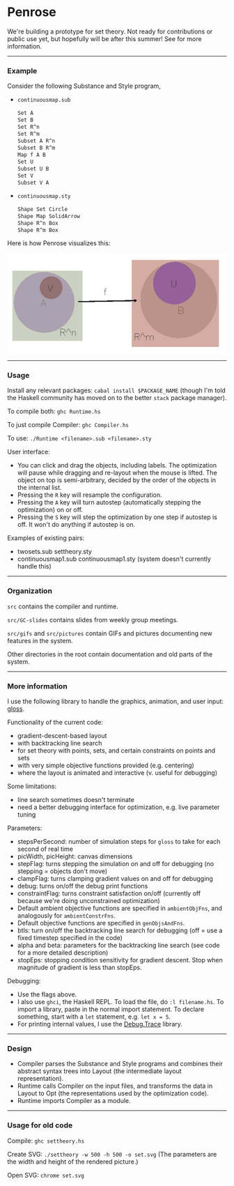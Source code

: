 # Penrose

We're building a prototype for set theory. Not ready for contributions or public use yet, but hopefully will be after this summer! See [](penrose.ink) for more information.

----
### Example

Consider the following Substance and Style program,
- `continuousmap.sub`
    ```
    Set A
    Set B
    Set R^n
    Set R^m
    Subset A R^n
    Subset B R^m
    Map f A B
    Set U
    Subset U B
    Set V
    Subset V A
    ```
- `continuousmap.sty`
    ```
    Shape Set Circle
    Shape Map SolidArrow
    Shape R^n Box
    Shape R^m Box
    ```
Here is how Penrose visualizes this:

![](assets/WX20170618-190558.png)

----

### Usage

Install any relevant packages: `cabal install $PACKAGE_NAME` (though I'm told the Haskell community has moved on to the better `stack` package manager).

To compile both:
`ghc Runtime.hs`

To just compile Compiler:
`ghc Compiler.hs`

To use:
`./Runtime <filename>.sub <filename>.sty`

User interface:
* You can click and drag the objects, including labels. The optimization will pause while dragging and re-layout when the mouse is lifted. The object on top is semi-arbitrary, decided by the order of the objects in the internal list.
* Pressing the `R` key will resample the configuration.
* Pressing the `A` key will turn autostep (automatically stepping the optimization) on or off.
* Pressing the `S` key will step the optimization by one step if autostep is off. It won't do anything if autostep is on.

Examples of existing pairs:
* twosets.sub settheory.sty
* continuousmap1.sub continuousmap1.sty (system doesn't currently handle this)

----

### Organization

`src` contains the compiler and runtime.

`src/GC-slides` contains slides from weekly group meetings.

`src/gifs` and `src/pictures` contain GIFs and pictures documenting new features in the system.

Other directories in the root contain documentation and old parts of the system.

----

### More information

I use the following library to handle the graphics, animation, and user input: [gloss](https://hackage.haskell.org/package/gloss-1.10.2.3/docs/Graphics-Gloss-Interface-Pure-Game.html).

Functionality of the current code:

* gradient-descent-based layout
* with backtracking line search
* for set theory with points, sets, and certain constraints on points and sets
* with very simple objective functions provided (e.g. centering)
* where the layout is animated and interactive (v. useful for debugging)

Some limitations:

* line search sometimes doesn't terminate
* need a better debugging interface for optimization, e.g. live parameter tuning

Parameters:

* stepsPerSecond: number of simulation steps for `gloss` to take for each second of real time
* picWidth, picHeight: canvas dimensions
* stepFlag: turns stepping the simulation on and off for debugging (no stepping = objects don't move)
* clampFlag: turns clamping gradient values on and off for debugging
* debug: turns on/off the debug print functions
* constraintFlag: turns constraint satisfaction on/off (currently off because we're doing unconstrained optimization)
* Default ambient objective functions are specified in `ambientObjFns`, and analogously for `ambientConstrFns`.
* Default objective functions are specified in `genObjsAndFns`.
* btls: turn on/off the backtracking line search for debugging (off = use a fixed timestep specified in the code)
* alpha and beta: parameters for the backtracking line search (see code for a more detailed description)
* stopEps: stopping condition sensitivity for gradient descent. Stop when magnitude of gradient is less than stopEps.

Debugging:

* Use the flags above.
* I also use `ghci`, the Haskell REPL. To load the file, do `:l filename.hs`. To import a library, paste in the normal import statement. To declare something, start with a `let` statement, e.g. `let x = 5`.
* For printing internal values, I use the [Debug.Trace](https://hackage.haskell.org/package/base-4.9.0.0/docs/Debug-Trace.html) library.

----

### Design

* Compiler parses the Substance and Style programs and combines their abstract syntax trees into Layout (the intermediate layout representation).
* Runtime calls Compiler on the input files, and transforms the data in Layout to Opt (the representations used by the optimization code).
* Runtime imports Compiler as a module.

----

### Usage for old code

Compile: `ghc settheory.hs`

Create SVG: `./settheory -w 500 -h 500 -o set.svg`
(The parameters are the width and height of the rendered picture.)

Open SVG: `chrome set.svg`
